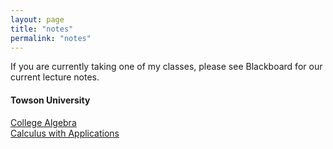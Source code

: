 ```yaml
---
layout: page
title: "notes"
permalink: "notes"
---
```





If you are currently taking one of my classes, please see Blackboard for our current lecture notes. 

#### Towson University
[College Algebra](teaching) <br />
[Calculus with Applications](teaching) <br />


<!-- [College Algebra](/notes/College_algebra)  
[Mulvariable Calculus](/multivariable_calculus)
-->
